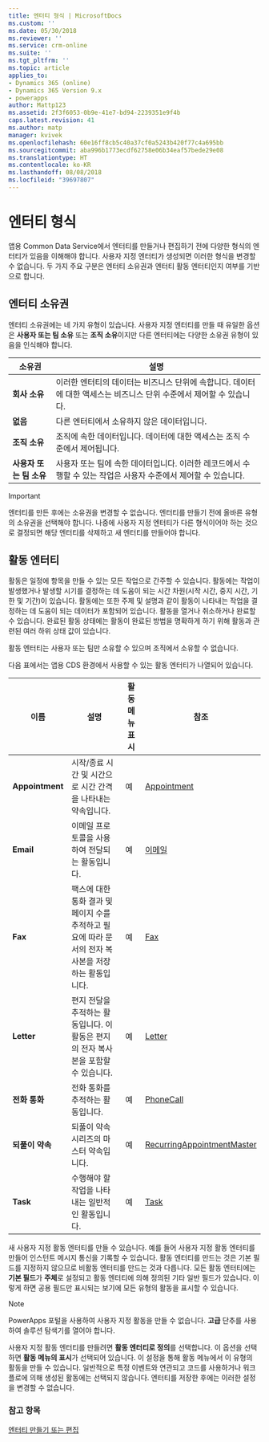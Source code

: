 ```yaml
---
title: 엔터티 형식 | MicrosoftDocs
ms.custom: ''
ms.date: 05/30/2018
ms.reviewer: ''
ms.service: crm-online
ms.suite: ''
ms.tgt_pltfrm: ''
ms.topic: article
applies_to:
- Dynamics 365 (online)
- Dynamics 365 Version 9.x
- powerapps
author: Mattp123
ms.assetid: 2f3f6053-0b9e-41e7-bd94-2239351e9f4b
caps.latest.revision: 41
ms.author: matp
manager: kvivek
ms.openlocfilehash: 60e16ff8cb5c40a37cf0a5243b420f77c4a695bb
ms.sourcegitcommit: aba996b1773ecdf62758e06b34eaf57bede29e08
ms.translationtype: HT
ms.contentlocale: ko-KR
ms.lasthandoff: 08/08/2018
ms.locfileid: "39697807"
---
```

# <a name="types-of-entities"></a>엔터티 형식

앱용 Common Data Service에서 엔터티를 만들거나 편집하기 전에 다양한 형식의 엔터티가 있음을 이해해야 합니다. 사용자 지정 엔터티가 생성되면 이러한 형식을 변경할 수 없습니다. 두 가지 주요 구분은 엔터티 소유권과 엔터티 활동 엔터티인지 여부를 기반으로 합니다.  
  
<a name="BKMK_EntityOwnership"></a>

## <a name="entity-ownership"></a>엔터티 소유권  

엔터티 소유권에는 네 가지 유형이 있습니다. 사용자 지정 엔터티를 만들 때 유일한 옵션은 **사용자 또는 팀 소유** 또는 **조직 소유**이지만 다른 엔터티에는 다양한 소유권 유형이 있음을 인식해야 합니다.  
  
|소유권|설명|  
|---------------|-----------------|  
|**회사 소유**|이러한 엔터티의 데이터는 비즈니스 단위에 속합니다. 데이터에 대한 액세스는 비즈니스 단위 수준에서 제어할 수 있습니다.|  
|**없음**|다른 엔터티에서 소유하지 않은 데이터입니다.|  
|**조직 소유**|조직에 속한 데이터입니다. 데이터에 대한 액세스는 조직 수준에서 제어됩니다.|  
|**사용자 또는 팀 소유**|사용자 또는 팀에 속한 데이터입니다. 이러한 레코드에서 수행할 수 있는 작업은 사용자 수준에서 제어할 수 있습니다.|  
  
  
> [!IMPORTANT]
>  엔터티를 만든 후에는 소유권을 변경할 수 없습니다. 엔터티를 만들기 전에 올바른 유형의 소유권을 선택해야 합니다. 나중에 사용자 지정 엔터티가 다른 형식이어야 하는 것으로 결정되면 해당 엔터티를 삭제하고 새 엔터티를 만들어야 합니다.
  
<a name="BKMK_ActivityEntities"></a>

## <a name="activity-entities"></a>활동 엔터티

활동은 일정에 항목을 만들 수 있는 모든 작업으로 간주할 수 있습니다. 활동에는 작업이 발생했거나 발생할 시기를 결정하는 데 도움이 되는 시간 차원(시작 시간, 중지 시간, 기한 및 기간)이 있습니다. 활동에는 또한 주제 및 설명과 같이 활동이 나타내는 작업을 결정하는 데 도움이 되는 데이터가 포함되어 있습니다. 활동을 열거나 취소하거나 완료할 수 있습니다. 완료된 활동 상태에는 활동이 완료된 방법을 명확하게 하기 위해 활동과 관련된 여러 하위 상태 값이 있습니다.  
  
활동 엔터티는 사용자 또는 팀만 소유할 수 있으며 조직에서 소유할 수 없습니다.  
  
다음 표에서는 앱용 CDS 환경에서 사용할 수 있는 활동 엔터티가 나열되어 있습니다.
  
|이름|설명|활동 메뉴 표시|참조|
|----------|-----------------|----------------|---------------|  
|**Appointment**|시작/종료 시간 및 시간으로 시간 간격을 나타내는 약속입니다.|예|[Appointment](/powerapps/developer/common-data-service/reference/entities/appointment)|
|**Email**|이메일 프로토콜을 사용하여 전달되는 활동입니다.|예|[이메일](/powerapps/developer/common-data-service/reference/entities/email)|
|**Fax**|팩스에 대한 통화 결과 및 페이지 수를 추적하고 필요에 따라 문서의 전자 복사본을 저장하는 활동입니다.|예|[Fax](/powerapps/developer/common-data-service/reference/entities/fax)|
|**Letter**|편지 전달을 추적하는 활동입니다. 이 활동은 편지의 전자 복사본을 포함할 수 있습니다.|예|[Letter](/powerapps/developer/common-data-service/reference/entities/letter)|
|**전화 통화**|전화 통화를 추적하는 활동입니다.|예|[PhoneCall](/powerapps/developer/common-data-service/reference/entities/phonecall)|
|**되풀이 약속**|되풀이 약속 시리즈의 마스터 약속입니다.|예|[RecurringAppointmentMaster](/powerapps/developer/common-data-service/reference/entities/recurringappointmentmaster)|
|**Task**|수행해야 할 작업을 나타내는 일반적인 활동입니다.|예|[Task](/powerapps/developer/common-data-service/reference/entities/task)|
  
새 사용자 지정 활동 엔터티를 만들 수 있습니다. 예를 들어 사용자 지정 활동 엔터티를 만들어 인스턴트 메시지 통신을 기록할 수 있습니다. 활동 엔터티를 만드는 것은 기본 필드를 지정하지 않으므로 비활동 엔터티를 만드는 것과 다릅니다. 모든 활동 엔터티에는 **기본 필드**가 **주체**로 설정되고 활동 엔터티에 의해 정의된 기타 일반 필드가 있습니다. 이렇게 하면 공용 필드만 표시되는 보기에 모든 유형의 활동을 표시할 수 있습니다.  

> [!NOTE]
> PowerApps 포털을 사용하여 사용자 지정 활동을 만들 수 없습니다. **고급** 단추를 사용하여 솔루션 탐색기를 열어야 합니다.
  
사용자 지정 활동 엔터티를 만들려면 **활동 엔터티로 정의**를 선택합니다. 이 옵션을 선택하면 **활동 메뉴의 표시**가 선택되어 있습니다. 이 설정을 통해 활동 메뉴에서 이 유형의 활동을 만들 수 있습니다. 일반적으로 특정 이벤트와 연관되고 코드를 사용하거나 워크플로에 의해 생성된 활동에는 선택되지 않습니다. 엔터티를 저장한 후에는 이러한 설정을 변경할 수 없습니다.  

### <a name="see-also"></a>참고 항목
[엔터티 만들기 또는 편집](create-edit-entities.md)
